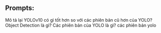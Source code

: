 
## Prompts: 
Mô tả lại YOLOv10 có gì tốt hơn so với các phiên bản cũ hơn của YOLO?
Object Detection là gì?
Các phiên bản của YOLO là gì?
các phiên bản yolo
